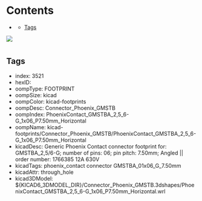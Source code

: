 



Contents
========

* [](#)
	* [Tags](#tags)
  
![][im]
# 

## Tags

- index: 3521
- hexID: 
- oompType: FOOTPRINT
- oompSize: kicad
- oompColor: kicad-footprints
- oompDesc: Connector_Phoenix_GMSTB
- oompIndex: PhoenixContact_GMSTBA_2,5_6-G_1x06_P7.50mm_Horizontal
- oompName: kicad-footprints/Connector_Phoenix_GMSTB/PhoenixContact_GMSTBA_2,5_6-G_1x06_P7.50mm_Horizontal
- kicadDesc: Generic Phoenix Contact connector footprint for: GMSTBA_2,5/6-G; number of pins: 06; pin pitch: 7.50mm; Angled || order number: 1766385 12A 630V
- kicadTags: phoenix_contact connector GMSTBA_01x06_G_7.50mm
- kicadAttr: through_hole
- kicad3DModel: ${KICAD6_3DMODEL_DIR}/Connector_Phoenix_GMSTB.3dshapes/PhoenixContact_GMSTBA_2,5_6-G_1x06_P7.50mm_Horizontal.wrl



[im]: image.png
